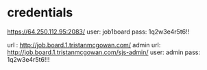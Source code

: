 # credentials

https://64.250.112.95:2083/
user: job1board
pass: 1q2w3e4r5t6!!

url : http://job.board.1.tristanmcgowan.com/
admin url: http://job.board.1.tristanmcgowan.com/sjs-admin/
user: admin
pass: 1q2w3e4r5t6!!!
